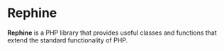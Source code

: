 # Rephine

**Rephine** is a PHP library that provides useful classes and functions that extend the standard functionality of PHP.
